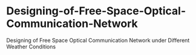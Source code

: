 # Designing-of-Free-Space-Optical-Communication-Network
Designing of Free Space Optical Communication Network under Different Weather Conditions
